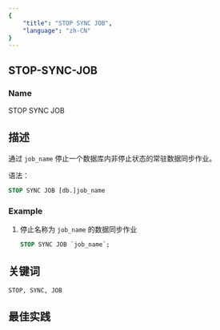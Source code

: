 ```yaml
---
{
    "title": "STOP SYNC JOB",
    "language": "zh-CN"
}
---
```


<!--
Licensed to the Apache Software Foundation (ASF) under one
or more contributor license agreements.  See the NOTICE file
distributed with this work for additional information
regarding copyright ownership.  The ASF licenses this file
to you under the Apache License, Version 2.0 (the
"License"); you may not use this file except in compliance
with the License.  You may obtain a copy of the License at

  http://www.apache.org/licenses/LICENSE-2.0

Unless required by applicable law or agreed to in writing,
software distributed under the License is distributed on an
"AS IS" BASIS, WITHOUT WARRANTIES OR CONDITIONS OF ANY
KIND, either express or implied.  See the License for the
specific language governing permissions and limitations
under the License.
-->

## STOP-SYNC-JOB

### Name

STOP SYNC JOB

## 描述

通过 `job_name` 停止一个数据库内非停止状态的常驻数据同步作业。

语法：


```sql
STOP SYNC JOB [db.]job_name
```

### Example

1. 停止名称为 `job_name` 的数据同步作业

	```sql
	STOP SYNC JOB `job_name`;
	```

## 关键词

    STOP, SYNC, JOB

## 最佳实践

